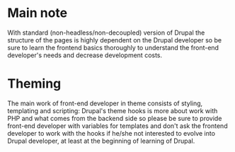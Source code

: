 # Main note

With standard (non-headless/non-decoupled) version of Drupal the structure of the pages is highly dependent on the 
Drupal developer so be sure to learn the frontend basics thoroughly to understand the front-end developer's needs and
decrease development costs.

# Theming

The main work of front-end developer in theme consists of styling, templating and scripting: Drupal's theme hooks is
more about work with PHP and what comes from the backend side so please be sure to provide front-end developer with
variables for templates and don't ask the frontend developer to work with the hooks if he/she not interested to
evolve into Drupal developer, at least at the beginning of learning of Drupal.
